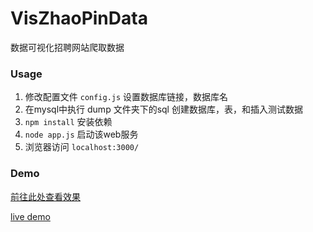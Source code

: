# VisZhaoPinData
数据可视化招聘网站爬取数据

### Usage
1. 修改配置文件 `config.js` 设置数据库链接，数据库名
2. 在mysql中执行 dump 文件夹下的sql 创建数据库，表，和插入测试数据
3. `npm install` 安装依赖
4. `node app.js` 启动该web服务
5. 浏览器访问 `localhost:3000/`

### Demo
[前往此处查看效果](https://luobin100.github.io/VisZhaoPinData/demo/demo.html)
  
[live demo](http://luo1.cn:3000/)
